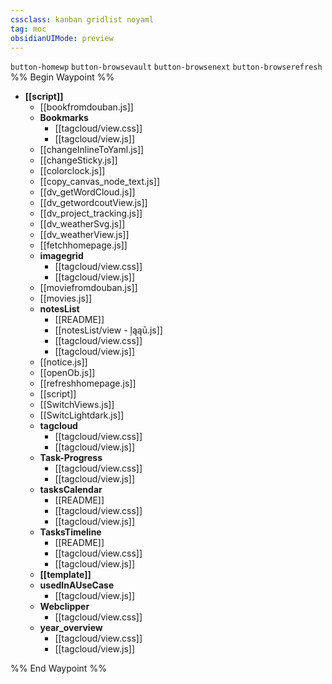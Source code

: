 ```yaml
---
cssclass: kanban gridlist noyaml
tag: moc
obsidianUIMode: preview
---
```

`button-homewp`  `button-browsevault`  `button-browsenext` `button-browserefresh`
%% Begin Waypoint %%
- **[[script]]**
	- [[bookfromdouban.js]]
	- **Bookmarks**
		- [[tagcloud/view.css]]
		- [[tagcloud/view.js]]
	- [[changeInlineToYaml.js]]
	- [[changeSticky.js]]
	- [[colorclock.js]]
	- [[copy_canvas_node_text.js]]
	- [[dv_getWordCloud.js]]
	- [[dv_getwordcoutView.js]]
	- [[dv_project_tracking.js]]
	- [[dv_weatherSvg.js]]
	- [[dv_weatherView.js]]
	- [[fetchhomepage.js]]
	- **imagegrid**
		- [[tagcloud/view.css]]
		- [[tagcloud/view.js]]
	- [[moviefromdouban.js]]
	- [[movies.js]]
	- **notesList**
		- [[README]]
		- [[notesList/view - ļąąū.js]]
		- [[tagcloud/view.css]]
		- [[tagcloud/view.js]]
	- [[notice.js]]
	- [[openOb.js]]
	- [[refreshhomepage.js]]
	- [[script]]
	- [[SwitchViews.js]]
	- [[SwitcLightdark.js]]
	- **tagcloud**
		- [[tagcloud/view.css]]
		- [[tagcloud/view.js]]
	- **Task-Progress**
		- [[tagcloud/view.css]]
		- [[tagcloud/view.js]]
	- **tasksCalendar**
		- [[README]]
		- [[tagcloud/view.css]]
		- [[tagcloud/view.js]]
	- **TasksTimeline**
		- [[README]]
		- [[tagcloud/view.css]]
		- [[tagcloud/view.js]]
	- **[[template]]**
	- **usedInAUseCase**
		- [[tagcloud/view.js]]
	- **Webclipper**
		- [[tagcloud/view.css]]
	- **year_overview**
		- [[tagcloud/view.css]]
		- [[tagcloud/view.js]]

%% End Waypoint %%
